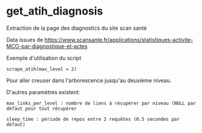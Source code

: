 # get_atih_diagnosis
Extraction de la page des diagnostics du site scan santé

Data issues de https://www.scansante.fr/applications/statistiques-activite-MCO-par-diagnostique-et-actes

Exemple d'utilisation du script

```
scrape_atih(max_level = 2)
```

Pour aller creuser dans l'arborescence jusqu'au deuxième niveau.

D'autres paramètres existent:

```
max_links_per_level : nombre de liens à récupérer par niveau (NULL par défaut pour tout récupérer

sleep_time : période de repos entre 2 requêtes (0.5 secondes par défaut)
```
